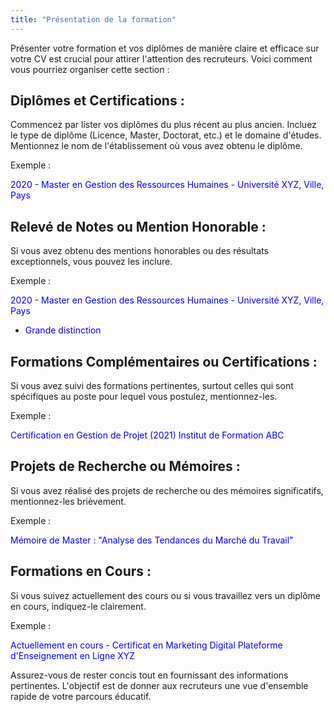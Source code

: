 ```yaml
---
title: "Présentation de la formation"
---
```

Présenter votre formation et vos diplômes de manière claire et efficace sur votre CV est crucial pour attirer l'attention des recruteurs. Voici comment vous pourriez organiser cette section :

## Diplômes et Certifications :

Commencez par lister vos diplômes du plus récent au plus ancien.
Incluez le type de diplôme (Licence, Master, Doctorat, etc.) et le domaine d'études.
Mentionnez le nom de l'établissement où vous avez obtenu le diplôme.

Exemple : 

<span style="color: blue;"> 2020 - Master en Gestion des Ressources Humaines - Université XYZ, Ville, Pays</span>

## Relevé de Notes ou Mention Honorable :

Si vous avez obtenu des mentions honorables ou des résultats exceptionnels, vous pouvez les inclure.

Exemple : 

<span style="color: blue;"> 2020 - Master en Gestion des Ressources Humaines - Université XYZ, Ville, Pays</span>
- <span style="color: blue;">Grande distinction</span>

## Formations Complémentaires ou Certifications :

Si vous avez suivi des formations pertinentes, surtout celles qui sont spécifiques au poste pour lequel vous postulez, mentionnez-les.

Exemple : 

<span style="color: blue;">Certification en Gestion de Projet (2021)
Institut de Formation ABC</span>

## Projets de Recherche ou Mémoires :

Si vous avez réalisé des projets de recherche ou des mémoires significatifs, mentionnez-les brièvement.

Exemple : 

<span style="color: blue;">Mémoire de Master : "Analyse des Tendances du Marché du Travail"</span>

## Formations en Cours :

Si vous suivez actuellement des cours ou si vous travaillez vers un diplôme en cours, indiquez-le clairement.

Exemple : 

<span style="color: blue;">Actuellement en cours - Certificat en Marketing Digital
Plateforme d'Enseignement en Ligne XYZ</span>

Assurez-vous de rester concis tout en fournissant des informations pertinentes. L'objectif est de donner aux recruteurs une vue d'ensemble rapide de votre parcours éducatif.
